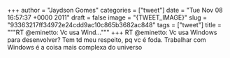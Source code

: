 
+++
author = "Jaydson Gomes"
categories = ["tweet"]
date = "Tue Nov 08 16:57:37 +0000 2011"
draft = false
image = "{TWEET_IMAGE}"
slug = "93363217ff34972e24cdd9ac10c865b3682ac848"
tags = ["tweet"]
title = """RT @eminetto: Vc usa Wind..."""
+++
RT @eminetto: Vc usa Windows para desenvolver? Tem td meu respeito, pq vc é foda. Trabalhar com Windows é a coisa mais complexa do universo
